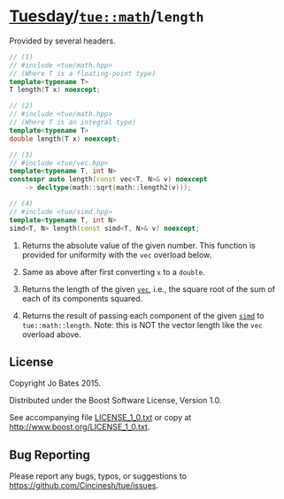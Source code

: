 [Tuesday](../../../README.md)/[`tue::math`](../../namespaces/tue/math.md)/`length`
==================================================================================
Provided by several headers.

```c++
// (1)
// #include <tue/math.hpp>
// (Where T is a floating-point type)
template<typename T>
T length(T x) noexcept;

// (2)
// #include <tue/math.hpp>
// (Where T is an integral type)
template<typename T>
double length(T x) noexcept;

// (3)
// #include <tue/vec.hpp>
template<typename T, int N>
constexpr auto length(const vec<T, N>& v) noexcept
    -> decltype(math::sqrt(math::length2(v)));

// (4)
// #include <tue/simd.hpp>
template<typename T, int N>
simd<T, N> length(const simd<T, N>& v) noexcept;
```

1. Returns the absolute value of the given number. This function is provided for
   uniformity with the `vec` overload below.

2. Same as above after first converting `x` to a `double`.

2. Returns the length of the given [`vec`](../../headers/vec.md), i.e., the
   square root of the sum of each of its components squared.

3. Returns the result of passing each component of the given
   [`simd`](../../headers/simd.md) to `tue::math::length`. Note: this is NOT the
   vector length like the `vec` overload above.

License
-------
Copyright Jo Bates 2015.

Distributed under the Boost Software License, Version 1.0.

See accompanying file [LICENSE_1_0.txt](../../../LICENSE_1_0.txt) or copy at
http://www.boost.org/LICENSE_1_0.txt.

Bug Reporting
-------------
Please report any bugs, typos, or suggestions to
https://github.com/Cincinesh/tue/issues.

